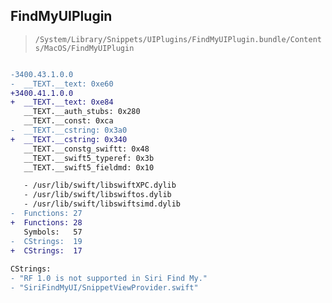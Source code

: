## FindMyUIPlugin

> `/System/Library/Snippets/UIPlugins/FindMyUIPlugin.bundle/Contents/MacOS/FindMyUIPlugin`

```diff

-3400.43.1.0.0
-  __TEXT.__text: 0xe60
+3400.41.1.0.0
+  __TEXT.__text: 0xe84
   __TEXT.__auth_stubs: 0x280
   __TEXT.__const: 0xca
-  __TEXT.__cstring: 0x3a0
+  __TEXT.__cstring: 0x340
   __TEXT.__constg_swiftt: 0x48
   __TEXT.__swift5_typeref: 0x3b
   __TEXT.__swift5_fieldmd: 0x10

   - /usr/lib/swift/libswiftXPC.dylib
   - /usr/lib/swift/libswiftos.dylib
   - /usr/lib/swift/libswiftsimd.dylib
-  Functions: 27
+  Functions: 28
   Symbols:   57
-  CStrings:  19
+  CStrings:  17
 
CStrings:
- "RF 1.0 is not supported in Siri Find My."
- "SiriFindMyUI/SnippetViewProvider.swift"

```
